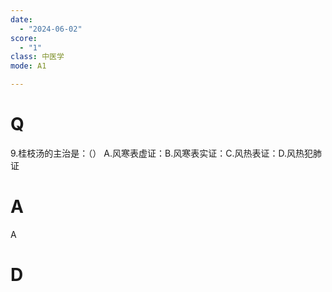 ```yaml
---
date:
  - "2024-06-02"
score:
  - "1"
class: 中医学
mode: A1

---
```



# Q
9.桂枝汤的主治是：（）
A.风寒表虚证：B.风寒表实证：C.风热表证：D.风热犯肺证

# A

A


# D
